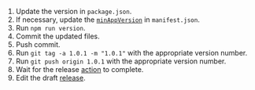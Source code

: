 1. Update the version in `package.json`.
2. If necessary, update the [`minAppVersion`](https://docs.obsidian.md/Reference/TypeScript+API/PluginManifest/minAppVersion) in `manifest.json`.
3. Run `npm run version`.
4. Commit the updated files.
5. Push commit.
6. Run `git tag -a 1.0.1 -m "1.0.1"` with the appropriate version number.
7. Run `git push origin 1.0.1` with the appropriate version number.
8. Wait for the release [action](https://github.com/j-maas/sync-safe-file-names/actions) to complete.
9. Edit the draft [release](https://github.com/j-maas/sync-safe-file-names/releases).
